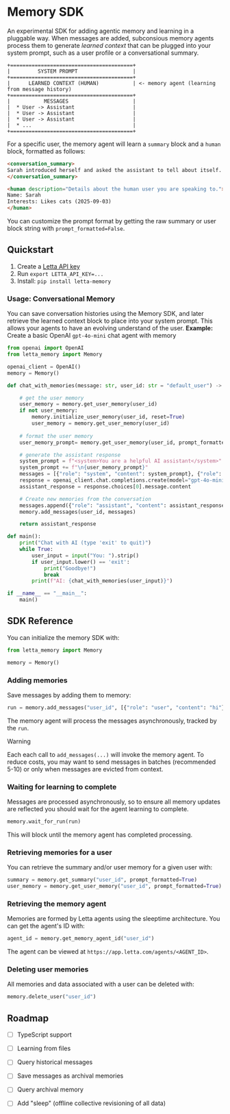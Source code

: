 # Memory SDK 
An experimental SDK for adding agentic memory and learning in a pluggable way. When messages are added, subconsious memory agents process them to generate *learned context* that can be plugged into your system prompt, such as a user profile or a conversational summary. 
```
+========================================+
|         SYSTEM PROMPT                  |
+========================================+
|      LEARNED CONTEXT (HUMAN)           | <- memory agent (learning from message history)
+========================================+
|           MESSAGES                     |
|  * User -> Assistant                   |
|  * User -> Assistant                   |
|  * User -> Assistant                   |
|  * ...                                 |
+========================================+
```
For a specific user, the memory agent will learn a `summary` block and a `human` block, formatted as follows:
```html
<conversation_summary>
Sarah introduced herself and asked the assistant to tell about itself. The assistant provided a brief self-description and offered further help.
</conversation_summary>

<human description="Details about the human user you are speaking to.">
Name: Sarah
Interests: Likes cats (2025-09-03)
</human>
```
You can customize the prompt format by getting the raw summary or user block string with `prompt_formatted=False`.

## Quickstart 
1. Create a [Letta API key](https://app.letta.com/api-keys)
2. Run `export LETTA_API_KEY=...`
3. Install: `pip install letta-memory`

### Usage: Conversational Memory 
You can save conversation histories using the Memory SDK, and later retrieve the learned context block to place into your system prompt. This allows your agents to have an evolving understand of the user. 
**Example:** Create a basic OpenAI `gpt-4o-mini` chat agent with memory 
```python
from openai import OpenAI
from letta_memory import Memory

openai_client = OpenAI()
memory = Memory()

def chat_with_memories(message: str, user_id: str = "default_user") -> str:

    # get the user memory 
    user_memory = memory.get_user_memory(user_id)
    if not user_memory:
        memory.initialize_user_memory(user_id, reset=True)
        user_memory = memory.get_user_memory(user_id)
    
    # format the user memory 
    user_memory_prompt= memory.get_user_memory(user_id, prompt_formatted=True)

    # generate the assistant response
    system_prompt = f"<system>You are a helpful AI assistant</system>"
    system_prompt += f"\n{user_memory_prompt}"
    messages = [{"role": "system", "content": system_prompt}, {"role": "user", "content": message}]
    response = openai_client.chat.completions.create(model="gpt-4o-mini", messages=messages)
    assistant_response = response.choices[0].message.content

    # Create new memories from the conversation
    messages.append({"role": "assistant", "content": assistant_response})
    memory.add_messages(user_id, messages)

    return assistant_response

def main():
    print("Chat with AI (type 'exit' to quit)")
    while True:
        user_input = input("You: ").strip()
        if user_input.lower() == 'exit':
            print("Goodbye!")
            break
        print(f"AI: {chat_with_memories(user_input)}")

if __name__ == "__main__":
    main()
```

## SDK Reference
You can initialize the memory SDK with:
```python
from letta_memory import Memory

memory = Memory()
```

### Adding memories 
Save messages by adding them to memory: 
```python
run = memory.add_messages("user_id", [{"role": "user", "content": "hi"}])
```
The memory agent will process the messages asynchronously, tracked by the `run`. 
> [!WARNING]
> Each each call to `add_messages(...)` will invoke the memory agent. To reduce costs, you may want to send messages in batches (recommended 5-10) or only when messages are evicted from context. 

### Waiting for learning to complete
Messages are processed asynchronously, so to ensure all memory updates are reflected you should wait for the agent learning to complete.
```python
memory.wait_for_run(run)
```
This will block until the memory agent has completed processing. 

### Retrieving memories for a user
You can retrieve the summary and/or user memory for a given user with: 
```python
summary = memory.get_summary("user_id", prompt_formatted=True)
user_memory = memory.get_user_memory("user_id", prompt_formatted=True)
```

### Retrieving the memory agent 
Memories are formed by Letta agents using the sleeptime architecture. You can get the agent's ID with: 
```python
agent_id = memory.get_memory_agent_id("user_id")
```
The agent can be viewed at `https://app.letta.com/agents/<AGENT_ID>`. 

### Deleting user memories 
All memories and data associated with a user can be deleted with: 
```python
memory.delete_user("user_id")
```


## Roadmap 
- [ ] TypeScript support 
- [ ] Learning from files
- [ ] Query historical messages 
- [ ] Save messages as archival memories
- [ ] Query archival memory
- [ ] Add "sleep" (offline collective revisioning of all data)  


